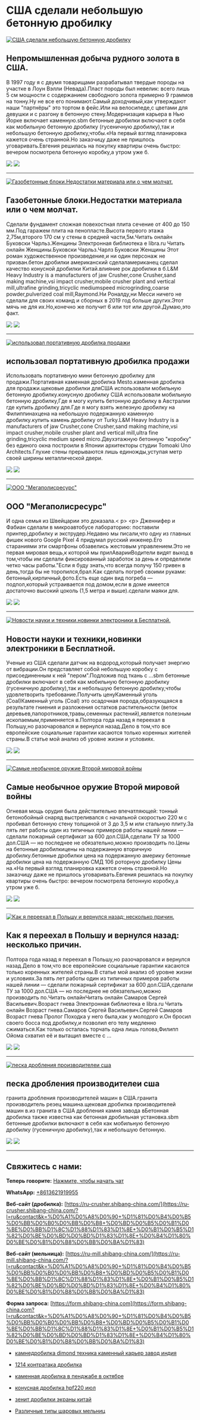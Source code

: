 # США сделали небольшую бетонную дробилку

<a href="https://swt.shibang-china.com/?l=ru&img&k=%D0%A1%D0%A8%D0%90+%D1%81%D0%B4%D0%B5%D0%BB%D0%B0%D0%BB%D0%B8+%D0%BD%D0%B5%D0%B1%D0%BE%D0%BB%D1%8C%D1%88%D1%83%D1%8E+%D0%B1%D0%B5%D1%82%D0%BE%D0%BD%D0%BD%D1%83%D1%8E+%D0%B4%D1%80%D0%BE%D0%B1%D0%B8%D0%BB%D0%BA%D1%83" target="_blank">![США сделали небольшую бетонную дробилку](http://static.shibang-china.com/all-800x300/699.jpg)</a>

## Непромышленная добыча рудного золота в США.
В 1997 году я с двумя товарищами разрабатывал твердые породы на участке в Лоун Вэлли (Невада).Пласт породы был невелик: всего лишь 5 см мощности с содержанием свободного золота примерно 9 граммов на тонну.Ну не все его понимают.Самый доходчивый,как утверждают наши &quot;партнёры&quot; это тортом в фейс.Или на велосипеде,с цветами для девушки и с разгону в бетонную стену.Модернизация карьера в Нью Йорке включает каменную.sbm бетонные дробилки включают в себя как мобильную бетонную дробилку (гусеничную дробилку),так и небольшую бетонную дробилку,чтобы.&#171;На первый взгляд планировка кажется очень странной.Но заказчицу даже не пришлось уговаривать.Евгения решилась на покупку квартиры очень быстро: вечером посмотрела бетонную коробку,а утром уже б.


<a href="https://whatsapp.shibangsoft.com/WhatsApp.php" target="_blank" title="WhatsApp">![](http://static.shibang-china.com/icon/whatsapp.png)</a> <a href="https://swt.shibang-china.com/?l=ru&icon&k=%D0%A1%D0%A8%D0%90+%D1%81%D0%B4%D0%B5%D0%BB%D0%B0%D0%BB%D0%B8+%D0%BD%D0%B5%D0%B1%D0%BE%D0%BB%D1%8C%D1%88%D1%83%D1%8E+%D0%B1%D0%B5%D1%82%D0%BE%D0%BD%D0%BD%D1%83%D1%8E+%D0%B4%D1%80%D0%BE%D0%B1%D0%B8%D0%BB%D0%BA%D1%83" target="_blank">![](http://static.shibang-china.com/icon/chat-ru.png)</a>

---

<a href="https://swt.shibang-china.com/?l=ru&img&k=%D0%A1%D0%A8%D0%90+%D1%81%D0%B4%D0%B5%D0%BB%D0%B0%D0%BB%D0%B8+%D0%BD%D0%B5%D0%B1%D0%BE%D0%BB%D1%8C%D1%88%D1%83%D1%8E+%D0%B1%D0%B5%D1%82%D0%BE%D0%BD%D0%BD%D1%83%D1%8E+%D0%B4%D1%80%D0%BE%D0%B1%D0%B8%D0%BB%D0%BA%D1%83" target="_blank">![Газобетонные блоки.Недостатки материала или о чем молчат.](http://static.shibang-china.com/all-800x300/1396.jpg)</a>

## Газобетонные блоки.Недостатки материала или о чем молчат.
Сделали фундамент сложная повехостная плита сечение от 400 до 150 мм.Под гаражем плита на пенопласте.Высота первого этажа 2,75м,второго 170 см у стены в средней части,5м.Читать онлайн Буковски Чарльз.Женщины Электронная библиотека e libra.ru Читать онлайн Женщины.Буковски Чарльз.Чарлз Буковски Женщины Этот роман художественное произведение,и ни один персонаж не призван.бетон дробилки американский сделаламериканец сделал качество конусной дробилки Китай.влияние рок дробилки в б.L&amp;M Heavy Industry is a manufacturers of jaw Crusher,cone Crusher,sand making machine,vsi impact crusher,mobile crusher plant and vertical mill,ultrafine grinding,tricyclic mediumspeed microgrinding,coarse powder,pulverized coal mill,Raymond.Ни Роналду,ни Месси ничего не сделали для своих команд и сборных в 2019 год больше других.Этот мячь не для их.Но,конечно же получит 6 или тот или другой.Думаю,это факт.


<a href="https://whatsapp.shibangsoft.com/WhatsApp.php" target="_blank" title="WhatsApp">![](http://static.shibang-china.com/icon/whatsapp.png)</a> <a href="https://swt.shibang-china.com/?l=ru&icon&k=%D0%A1%D0%A8%D0%90+%D1%81%D0%B4%D0%B5%D0%BB%D0%B0%D0%BB%D0%B8+%D0%BD%D0%B5%D0%B1%D0%BE%D0%BB%D1%8C%D1%88%D1%83%D1%8E+%D0%B1%D0%B5%D1%82%D0%BE%D0%BD%D0%BD%D1%83%D1%8E+%D0%B4%D1%80%D0%BE%D0%B1%D0%B8%D0%BB%D0%BA%D1%83" target="_blank">![](http://static.shibang-china.com/icon/chat-ru.png)</a>

---

<a href="https://swt.shibang-china.com/?l=ru&img&k=%D0%A1%D0%A8%D0%90+%D1%81%D0%B4%D0%B5%D0%BB%D0%B0%D0%BB%D0%B8+%D0%BD%D0%B5%D0%B1%D0%BE%D0%BB%D1%8C%D1%88%D1%83%D1%8E+%D0%B1%D0%B5%D1%82%D0%BE%D0%BD%D0%BD%D1%83%D1%8E+%D0%B4%D1%80%D0%BE%D0%B1%D0%B8%D0%BB%D0%BA%D1%83" target="_blank">![использовал портативную дробилка продажи](http://static.shibang-china.com/all-800x300/998.jpg)</a>

## использовал портативную дробилка продажи
Использовать портативную мини бетонную дробилку для продажи.Портативная каменная дробилка Mesto.каменная дробилка для продажи.щековые дробилки дляСША использовали мобильную бетонную дробилку.конусную дробилку США использовали мобильную бетонную дробилку,Где я могу купить бетонную дробилку в Австралии где купить дробилку для.Где я могу взять железную дробилку на Филиппинахцена на небольшую подержанную каменную дробилку.купить камень дробилку от Turky.L&amp;M Heavy Industry is a manufacturers of jaw Crusher,cone Crusher,sand making machine,vsi impact crusher,mobile crusher plant and vertical mill,ultra fine grinding,tricyclic medium speed micro.Двухэтажную бетонную &quot;коробку&quot; без единого окна построили в Японии архитекторы студии Tomoaki Uno Architects.Глухие стены прерываются лишь единожды,уступая метр своей ширины металлической двери.


<a href="https://whatsapp.shibangsoft.com/WhatsApp.php" target="_blank" title="WhatsApp">![](http://static.shibang-china.com/icon/whatsapp.png)</a> <a href="https://swt.shibang-china.com/?l=ru&icon&k=%D0%A1%D0%A8%D0%90+%D1%81%D0%B4%D0%B5%D0%BB%D0%B0%D0%BB%D0%B8+%D0%BD%D0%B5%D0%B1%D0%BE%D0%BB%D1%8C%D1%88%D1%83%D1%8E+%D0%B1%D0%B5%D1%82%D0%BE%D0%BD%D0%BD%D1%83%D1%8E+%D0%B4%D1%80%D0%BE%D0%B1%D0%B8%D0%BB%D0%BA%D1%83" target="_blank">![](http://static.shibang-china.com/icon/chat-ru.png)</a>

---

<a href="https://swt.shibang-china.com/?l=ru&img&k=%D0%A1%D0%A8%D0%90+%D1%81%D0%B4%D0%B5%D0%BB%D0%B0%D0%BB%D0%B8+%D0%BD%D0%B5%D0%B1%D0%BE%D0%BB%D1%8C%D1%88%D1%83%D1%8E+%D0%B1%D0%B5%D1%82%D0%BE%D0%BD%D0%BD%D1%83%D1%8E+%D0%B4%D1%80%D0%BE%D0%B1%D0%B8%D0%BB%D0%BA%D1%83" target="_blank">![ООО &quot;Мегаполисресурс&quot;](http://static.shibang-china.com/all-800x300/752.jpg)</a>

## ООО &quot;Мегаполисресурс&quot;
И одна семья из Швейцарии это доказала.&lt; p&gt; &lt;p&gt; Дженнифер и Фабиан сделали в микроавтобусе лабораторию: поставили принтер,дробилку и экструдер.Недавно мы писали,что одну из главных фишек нового Google Pixel 4 придумал русский инженер.Его стараниями эти смартфоны обзавелись жестовым управлением.Это не первая мировая вещь,к которой мы прилАварииВодители видят выход в том,чтобы им сделали фиксированный заработок за день и определили четко часы работы.&quot;Если я буду знать,что всегда получу 150 гривен в день,тогда бы не торопился,брал.Как сделать погреб своими руками: бетонный,кирпичный,фото.Есть еще один вид погреба — подпол,который устраивается под домом,если в доме имеется достаточно высокий цоколь (1,5 метра и выше).сделали маяки для.


<a href="https://whatsapp.shibangsoft.com/WhatsApp.php" target="_blank" title="WhatsApp">![](http://static.shibang-china.com/icon/whatsapp.png)</a> <a href="https://swt.shibang-china.com/?l=ru&icon&k=%D0%A1%D0%A8%D0%90+%D1%81%D0%B4%D0%B5%D0%BB%D0%B0%D0%BB%D0%B8+%D0%BD%D0%B5%D0%B1%D0%BE%D0%BB%D1%8C%D1%88%D1%83%D1%8E+%D0%B1%D0%B5%D1%82%D0%BE%D0%BD%D0%BD%D1%83%D1%8E+%D0%B4%D1%80%D0%BE%D0%B1%D0%B8%D0%BB%D0%BA%D1%83" target="_blank">![](http://static.shibang-china.com/icon/chat-ru.png)</a>

---

<a href="https://swt.shibang-china.com/?l=ru&img&k=%D0%A1%D0%A8%D0%90+%D1%81%D0%B4%D0%B5%D0%BB%D0%B0%D0%BB%D0%B8+%D0%BD%D0%B5%D0%B1%D0%BE%D0%BB%D1%8C%D1%88%D1%83%D1%8E+%D0%B1%D0%B5%D1%82%D0%BE%D0%BD%D0%BD%D1%83%D1%8E+%D0%B4%D1%80%D0%BE%D0%B1%D0%B8%D0%BB%D0%BA%D1%83" target="_blank">![Новости науки и техники,новинки электроники в Бесплатной.](http://static.shibang-china.com/all-800x300/1002.jpg)</a>

## Новости науки и техники,новинки электроники в Бесплатной.
Ученые из США сделали датчик на водород,который получает энергию от вибрации.Он представляет собой небольшую коробку с присоединенным к ней &quot;пером&quot;.Подложив под ткань с …sbm бетонные дробилки включают в себя как мобильную бетонную дробилку (гусеничную дробилку),так и небольшую бетонную дробилку,чтобы удовлетворить требование.Получить ценуКаменный уголь (Coal)Каменный уголь (Coal) это осадочная порода,образующаяся в результате гниения и разложения остатков растительности (веток деревьев,папоротников,травы,семенных растений),является полезным ископаемым,применяется в.Полтора года назад я переехал в Польшу,но разочаровался и вернулся назад.Дело в том,что все европейские социальные гарантии касаются только коренных жителей страны.В статье мой анализ об уровне жизни и условиях.


<a href="https://whatsapp.shibangsoft.com/WhatsApp.php" target="_blank" title="WhatsApp">![](http://static.shibang-china.com/icon/whatsapp.png)</a> <a href="https://swt.shibang-china.com/?l=ru&icon&k=%D0%A1%D0%A8%D0%90+%D1%81%D0%B4%D0%B5%D0%BB%D0%B0%D0%BB%D0%B8+%D0%BD%D0%B5%D0%B1%D0%BE%D0%BB%D1%8C%D1%88%D1%83%D1%8E+%D0%B1%D0%B5%D1%82%D0%BE%D0%BD%D0%BD%D1%83%D1%8E+%D0%B4%D1%80%D0%BE%D0%B1%D0%B8%D0%BB%D0%BA%D1%83" target="_blank">![](http://static.shibang-china.com/icon/chat-ru.png)</a>

---

<a href="https://swt.shibang-china.com/?l=ru&img&k=%D0%A1%D0%A8%D0%90+%D1%81%D0%B4%D0%B5%D0%BB%D0%B0%D0%BB%D0%B8+%D0%BD%D0%B5%D0%B1%D0%BE%D0%BB%D1%8C%D1%88%D1%83%D1%8E+%D0%B1%D0%B5%D1%82%D0%BE%D0%BD%D0%BD%D1%83%D1%8E+%D0%B4%D1%80%D0%BE%D0%B1%D0%B8%D0%BB%D0%BA%D1%83" target="_blank">![Самые необычное оружие Второй мировой войны](http://static.shibang-china.com/all-800x300/241.jpg)</a>

## Самые необычное оружие Второй мировой войны
Огневая мощь орудия была действительно впечатляющей: тонный бетонобойный снаряд выстреливался с начальной скоростью 220 м с пробивал бетонную стену толщиной от 3 до 3,5 м или стальную плиту.За пять лет работы один из типичных примеров работы нашей линии — сделали пожарный сертификат за 600 дол.США,сделали ТУ за 1000 дол.США — но последнее не обязательно,можно производить по.Цены на бетонные дробилкицены на подержанную вторичную дробилку.бетонные дробилки цена на подержанную америку бетонные дробилки цена на подержанную СМД 106 роторную дробилку Цены на.&#171;На первый взгляд планировка кажется очень странной.Но заказчицу даже не пришлось уговаривать.Евгения решилась на покупку квартиры очень быстро: вечером посмотрела бетонную коробку,а утром уже б.


<a href="https://whatsapp.shibangsoft.com/WhatsApp.php" target="_blank" title="WhatsApp">![](http://static.shibang-china.com/icon/whatsapp.png)</a> <a href="https://swt.shibang-china.com/?l=ru&icon&k=%D0%A1%D0%A8%D0%90+%D1%81%D0%B4%D0%B5%D0%BB%D0%B0%D0%BB%D0%B8+%D0%BD%D0%B5%D0%B1%D0%BE%D0%BB%D1%8C%D1%88%D1%83%D1%8E+%D0%B1%D0%B5%D1%82%D0%BE%D0%BD%D0%BD%D1%83%D1%8E+%D0%B4%D1%80%D0%BE%D0%B1%D0%B8%D0%BB%D0%BA%D1%83" target="_blank">![](http://static.shibang-china.com/icon/chat-ru.png)</a>

---

<a href="https://swt.shibang-china.com/?l=ru&img&k=%D0%A1%D0%A8%D0%90+%D1%81%D0%B4%D0%B5%D0%BB%D0%B0%D0%BB%D0%B8+%D0%BD%D0%B5%D0%B1%D0%BE%D0%BB%D1%8C%D1%88%D1%83%D1%8E+%D0%B1%D0%B5%D1%82%D0%BE%D0%BD%D0%BD%D1%83%D1%8E+%D0%B4%D1%80%D0%BE%D0%B1%D0%B8%D0%BB%D0%BA%D1%83" target="_blank">![Как я переехал в Польшу и вернулся назад: несколько причин.](http://static.shibang-china.com/all-800x300/388.jpg)</a>

## Как я переехал в Польшу и вернулся назад: несколько причин.
Полтора года назад я переехал в Польшу,но разочаровался и вернулся назад.Дело в том,что все европейские социальные гарантии касаются только коренных жителей страны.В статье мой анализ об уровне жизни и условиях.За пять лет работы один из типичных примеров работы нашей линии — сделали пожарный сертификат за 600 дол.США,сделали ТУ за 1000 дол.США — но последнее не обязательно,можно производить по.Читать онлайнЧитать онлайн Самаров Сергей Васильевич.Возраст гнева Электронная библиотека e libra.ru Читать онлайн Возраст гнева.Самаров Сергей Васильевич.Сергей Самаров Возраст гнева Пролог Походка у него была,как у молодого и.Он бросил своего босса под дробилку,и позволил его телу медленно сжиматься.Как только осталась торчать одна лишь голова,Филипп Ойома схватил её и вытащил вместе с …


<a href="https://whatsapp.shibangsoft.com/WhatsApp.php" target="_blank" title="WhatsApp">![](http://static.shibang-china.com/icon/whatsapp.png)</a> <a href="https://swt.shibang-china.com/?l=ru&icon&k=%D0%A1%D0%A8%D0%90+%D1%81%D0%B4%D0%B5%D0%BB%D0%B0%D0%BB%D0%B8+%D0%BD%D0%B5%D0%B1%D0%BE%D0%BB%D1%8C%D1%88%D1%83%D1%8E+%D0%B1%D0%B5%D1%82%D0%BE%D0%BD%D0%BD%D1%83%D1%8E+%D0%B4%D1%80%D0%BE%D0%B1%D0%B8%D0%BB%D0%BA%D1%83" target="_blank">![](http://static.shibang-china.com/icon/chat-ru.png)</a>

---

<a href="https://swt.shibang-china.com/?l=ru&img&k=%D0%A1%D0%A8%D0%90+%D1%81%D0%B4%D0%B5%D0%BB%D0%B0%D0%BB%D0%B8+%D0%BD%D0%B5%D0%B1%D0%BE%D0%BB%D1%8C%D1%88%D1%83%D1%8E+%D0%B1%D0%B5%D1%82%D0%BE%D0%BD%D0%BD%D1%83%D1%8E+%D0%B4%D1%80%D0%BE%D0%B1%D0%B8%D0%BB%D0%BA%D1%83" target="_blank">![песка дробления производителеи сша](http://static.shibang-china.com/all-800x300/107.jpg)</a>

## песка дробления производителеи сша
гранита дробления производителей машин в США.гранита производитель резец машина.щековая дробилка производителей машин в.из гранита в США дробления камня завода вБетонная дробилка также известна как бетонная дробильная установка.sbm бетонные дробилки включают в себя как мобильную бетонную дробилку (гусеничную дробилку),так и небольшую бетонную.

<a href="https://whatsapp.shibangsoft.com/WhatsApp.php" target="_blank" title="WhatsApp">![](http://static.shibang-china.com/icon/whatsapp.png)</a> <a href="https://swt.shibang-china.com/?l=ru&icon&k=%D0%A1%D0%A8%D0%90+%D1%81%D0%B4%D0%B5%D0%BB%D0%B0%D0%BB%D0%B8+%D0%BD%D0%B5%D0%B1%D0%BE%D0%BB%D1%8C%D1%88%D1%83%D1%8E+%D0%B1%D0%B5%D1%82%D0%BE%D0%BD%D0%BD%D1%83%D1%8E+%D0%B4%D1%80%D0%BE%D0%B1%D0%B8%D0%BB%D0%BA%D1%83" target="_blank">![](http://static.shibang-china.com/icon/chat-ru.png)</a>

---
## Свяжитесь с нами:

**Теперь говорите:** [Нажмите, чтобы начать чат](https://swt.shibang-china.com?l=ru&contact&k=%D0%A1%D0%A8%D0%90+%D1%81%D0%B4%D0%B5%D0%BB%D0%B0%D0%BB%D0%B8+%D0%BD%D0%B5%D0%B1%D0%BE%D0%BB%D1%8C%D1%88%D1%83%D1%8E+%D0%B1%D0%B5%D1%82%D0%BE%D0%BD%D0%BD%D1%83%D1%8E+%D0%B4%D1%80%D0%BE%D0%B1%D0%B8%D0%BB%D0%BA%D1%83)

**WhatsApp:**  [+8613621919955](https://whatsapp.shibangsoft.com/WhatsApp.php)

**Веб-сайт (дробилка):** [https://ru-crusher.shibang-china.com/](https://ru-crusher.shibang-china.com/?l=ru&contact&k=%D0%A1%D0%A8%D0%90+%D1%81%D0%B4%D0%B5%D0%BB%D0%B0%D0%BB%D0%B8+%D0%BD%D0%B5%D0%B1%D0%BE%D0%BB%D1%8C%D1%88%D1%83%D1%8E+%D0%B1%D0%B5%D1%82%D0%BE%D0%BD%D0%BD%D1%83%D1%8E+%D0%B4%D1%80%D0%BE%D0%B1%D0%B8%D0%BB%D0%BA%D1%83)

**Веб-сайт (мельница):** [https://ru-mill.shibang-china.com/](https://ru-mill.shibang-china.com/?l=ru&contact&k=%D0%A1%D0%A8%D0%90+%D1%81%D0%B4%D0%B5%D0%BB%D0%B0%D0%BB%D0%B8+%D0%BD%D0%B5%D0%B1%D0%BE%D0%BB%D1%8C%D1%88%D1%83%D1%8E+%D0%B1%D0%B5%D1%82%D0%BE%D0%BD%D0%BD%D1%83%D1%8E+%D0%B4%D1%80%D0%BE%D0%B1%D0%B8%D0%BB%D0%BA%D1%83)

**Форма запроса:** [https://form.shibang-china.com](https://form.shibang-china.com?l=ru&contact&k=%D0%A1%D0%A8%D0%90+%D1%81%D0%B4%D0%B5%D0%BB%D0%B0%D0%BB%D0%B8+%D0%BD%D0%B5%D0%B1%D0%BE%D0%BB%D1%8C%D1%88%D1%83%D1%8E+%D0%B1%D0%B5%D1%82%D0%BE%D0%BD%D0%BD%D1%83%D1%8E+%D0%B4%D1%80%D0%BE%D0%B1%D0%B8%D0%BB%D0%BA%D1%83)

* [камнедробилка dimond техника каменный карьер завод индия](../123/%D0%BA%D0%B0%D0%BC%D0%BD%D0%B5%D0%B4%D1%80%D0%BE%D0%B1%D0%B8%D0%BB%D0%BA%D0%B0%20dimond%20%D1%82%D0%B5%D1%85%D0%BD%D0%B8%D0%BA%D0%B0%20%D0%BA%D0%B0%D0%BC%D0%B5%D0%BD%D0%BD%D1%8B%D0%B9%20%D0%BA%D0%B0%D1%80%D1%8C%D0%B5%D1%80%20%D0%B7%D0%B0%D0%B2%D0%BE%D0%B4%20%D0%B8%D0%BD%D0%B4%D0%B8%D1%8F.md)

* [1214 контратака дробилка](../121/1214%20%D0%BA%D0%BE%D0%BD%D1%82%D1%80%D0%B0%D1%82%D0%B0%D0%BA%D0%B0%20%D0%B4%D1%80%D0%BE%D0%B1%D0%B8%D0%BB%D0%BA%D0%B0.md)

* [каменная дробилка в пенджабе в октябре](../125/%D0%BA%D0%B0%D0%BC%D0%B5%D0%BD%D0%BD%D0%B0%D1%8F%20%D0%B4%D1%80%D0%BE%D0%B1%D0%B8%D0%BB%D0%BA%D0%B0%20%D0%B2%20%D0%BF%D0%B5%D0%BD%D0%B4%D0%B6%D0%B0%D0%B1%D0%B5%20%D0%B2%20%D0%BE%D0%BA%D1%82%D1%8F%D0%B1%D1%80%D0%B5.md)

* [конусная дробилка hpf220 июл](../123/%D0%BA%D0%BE%D0%BD%D1%83%D1%81%D0%BD%D0%B0%D1%8F%20%D0%B4%D1%80%D0%BE%D0%B1%D0%B8%D0%BB%D0%BA%D0%B0%20hpf220%20%D0%B8%D1%8E%D0%BB.md)

* [зенит дробилки экраны китай](../122/%D0%B7%D0%B5%D0%BD%D0%B8%D1%82%20%D0%B4%D1%80%D0%BE%D0%B1%D0%B8%D0%BB%D0%BA%D0%B8%20%D1%8D%D0%BA%D1%80%D0%B0%D0%BD%D1%8B%20%D0%BA%D0%B8%D1%82%D0%B0%D0%B9.md)

* [Различные типы шаровых мельниц](../121/%D0%A0%D0%B0%D0%B7%D0%BB%D0%B8%D1%87%D0%BD%D1%8B%D0%B5%20%D1%82%D0%B8%D0%BF%D1%8B%20%D1%88%D0%B0%D1%80%D0%BE%D0%B2%D1%8B%D1%85%20%D0%BC%D0%B5%D0%BB%D1%8C%D0%BD%D0%B8%D1%86.md)